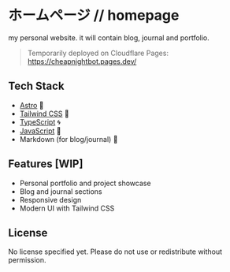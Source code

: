 # ホームページ // homepage

my personal website. it will contain blog, journal and portfolio.

> Temporarily deployed on Cloudflare Pages: https://cheapnightbot.pages.dev/

## Tech Stack

- [Astro](https://astro.build/) 🚀️
- [Tailwind CSS](https://tailwindcss.com/) 🎨️
- [TypeScript](https://www.typescriptlang.org/) 🌀️
- [JavaScript](https://developer.mozilla.org/ja/docs/Web/JavaScript) 📜️
- Markdown (for blog/journal) 📝️

## Features [WIP]

- Personal portfolio and project showcase
- Blog and journal sections
- Responsive design
- Modern UI with Tailwind CSS

## License

No license specified yet. Please do not use or redistribute without permission.
